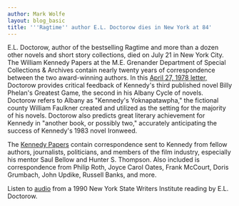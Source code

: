 ```yaml
---
author: Mark Wolfe
layout: blog_basic
title: '''Ragtime'' author E.L. Doctorow dies in New York at 84'
---
```

<div class="entry-body">
<p></p>
<p>E.L. Doctorow, author of the bestselling Ragtime and more than a dozen other novels and short story collections, died on July 21 in New York City.  The William Kennedy Papers at the M.E. Grenander Department of Special Collections &amp; Archives contain nearly twenty years of correspondence between the two award-winning authors.  In this <a href="{{ site.url }}/assets_c/2015/07/Doctorow_letter_small-440.html" onclick="window.open('http://liblogs.albany.edu/grenander/assets_c/2015/07/Doctorow_letter_small-440.html','popup','width=447,height=528,scrollbars=no,resizable=no,toolbar=no,directories=no,location=no,menubar=no,status=no,left=0,top=0'); return false">April 27, 1978 letter,</a> Doctorow provides critical feedback of Kennedy's third published novel Billy Phelan's Greatest Game, the second in his Albany Cycle of novels.  Doctorow refers to Albany as "Kennedy's Yoknapatawpha," the fictional county William Faulkner created and utilized as the setting for the majority of his novels.  Doctorow also predicts great literary achievement for Kennedy in "another book, or possibly two," accurately anticipating the success of Kennedy's 1983 novel Ironweed.</p>
<p>The <a href="https://archives.albany.edu/description/catalog/eresources/findingaids/mss132">Kennedy Papers</a> contain correspondence sent to Kennedy from fellow authors, journalists, politicians, and members of the film industry, especially his mentor Saul Bellow and Hunter S. Thompson.  Also included is correspondence from Philip Roth, Joyce Carol Oates, Frank McCourt, Doris Grumbach, John Updike, Russell Banks, and more.</p>
<p>Listen to <a href="http://luna.albany.edu/luna/servlet/s/t9mp5r">audio</a> from a 1990 New York State Writers Institute reading by E.L. Doctorow.</p>
</div>
